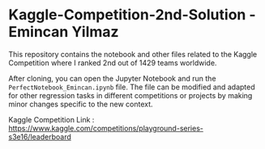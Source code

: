 # Kaggle-Competition-2nd-Solution - Emincan Yilmaz

This repository contains the notebook and other files related to the Kaggle Competition where I ranked 2nd out of 1429 teams worldwide. 

After cloning, you can open the Jupyter Notebook and run the `PerfectNotebook_Emincan.ipynb` file. 
The file can be modified and adapted for other regression tasks in different competitions or projects by making minor changes specific to the new context.

Kaggle Competition Link : https://www.kaggle.com/competitions/playground-series-s3e16/leaderboard
